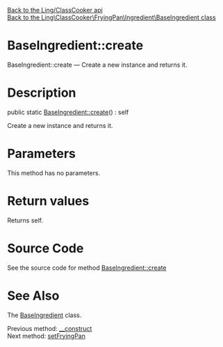 [Back to the Ling/ClassCooker api](https://github.com/lingtalfi/ClassCooker/blob/master/doc/api/Ling/ClassCooker.md)<br>
[Back to the Ling\ClassCooker\FryingPan\Ingredient\BaseIngredient class](https://github.com/lingtalfi/ClassCooker/blob/master/doc/api/Ling/ClassCooker/FryingPan/Ingredient/BaseIngredient.md)


BaseIngredient::create
================



BaseIngredient::create — Create a new instance and returns it.




Description
================


public static [BaseIngredient::create](https://github.com/lingtalfi/ClassCooker/blob/master/doc/api/Ling/ClassCooker/FryingPan/Ingredient/BaseIngredient/create.md)() : self




Create a new instance and returns it.




Parameters
================

This method has no parameters.


Return values
================

Returns self.








Source Code
===========
See the source code for method [BaseIngredient::create](https://github.com/lingtalfi/ClassCooker/blob/master/FryingPan/Ingredient/BaseIngredient.php#L49-L52)


See Also
================

The [BaseIngredient](https://github.com/lingtalfi/ClassCooker/blob/master/doc/api/Ling/ClassCooker/FryingPan/Ingredient/BaseIngredient.md) class.

Previous method: [__construct](https://github.com/lingtalfi/ClassCooker/blob/master/doc/api/Ling/ClassCooker/FryingPan/Ingredient/BaseIngredient/__construct.md)<br>Next method: [setFryingPan](https://github.com/lingtalfi/ClassCooker/blob/master/doc/api/Ling/ClassCooker/FryingPan/Ingredient/BaseIngredient/setFryingPan.md)<br>

